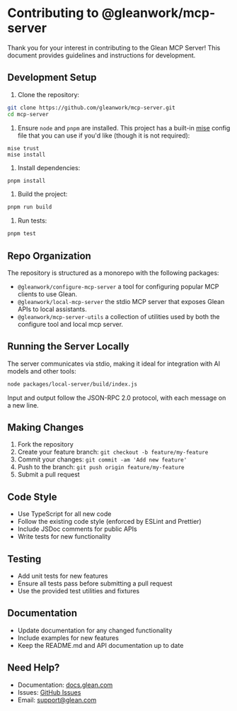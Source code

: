 # Contributing to @gleanwork/mcp-server

Thank you for your interest in contributing to the Glean MCP Server! This document provides guidelines and instructions for development.

## Development Setup

1. Clone the repository:

```bash
git clone https://github.com/gleanwork/mcp-server.git
cd mcp-server
```

1. Ensure `node` and `pnpm` are installed. This project has a built-in
   [mise](http://mise.jdx.dev/) config file that you can use if you'd like
(though it is not required):

```
mise trust
mise install
```

1. Install dependencies:

```bash
pnpm install
```

1. Build the project:

```bash
pnpm run build
```

1. Run tests:

```bash
pnpm test
```

## Repo Organization

The repository is structured as a monorepo with the following packages:

- `@gleanwork/configure-mcp-server` a tool for configuring popular MCP clients to use Glean.
- `@gleanwork/local-mcp-server` the stdio MCP server that exposes Glean APIs to local assistants.
- `@gleanwork/mcp-server-utils` a collection of utilities used by both the configure tool and local mcp server.

## Running the Server Locally

The server communicates via stdio, making it ideal for integration with AI models and other tools:

```bash
node packages/local-server/build/index.js
```

Input and output follow the JSON-RPC 2.0 protocol, with each message on a new line.

## Making Changes

1. Fork the repository
2. Create your feature branch: `git checkout -b feature/my-feature`
3. Commit your changes: `git commit -am 'Add new feature'`
4. Push to the branch: `git push origin feature/my-feature`
5. Submit a pull request

## Code Style

- Use TypeScript for all new code
- Follow the existing code style (enforced by ESLint and Prettier)
- Include JSDoc comments for public APIs
- Write tests for new functionality

## Testing

- Add unit tests for new features
- Ensure all tests pass before submitting a pull request
- Use the provided test utilities and fixtures

## Documentation

- Update documentation for any changed functionality
- Include examples for new features
- Keep the README.md and API documentation up to date

## Need Help?

- Documentation: [docs.glean.com](https://docs.glean.com)
- Issues: [GitHub Issues](https://github.com/gleanwork/mcp-server/issues)
- Email: [support@glean.com](mailto:support@glean.com)
